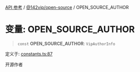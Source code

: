 [API 参考](../wiki/Home) / [@142vip/open-source](../wiki/@142vip.open-source) / OPEN\_SOURCE\_AUTHOR

# 变量: OPEN\_SOURCE\_AUTHOR

> `const` **OPEN\_SOURCE\_AUTHOR**: `VipAuthorInfo`

定义于: [constants.ts:87](https://github.com/142vip/core-x/blob/567cadf3a9f5104aada595325cfb94d08a88f92f/packages/open-source/src/constants.ts#L87)

开源作者
